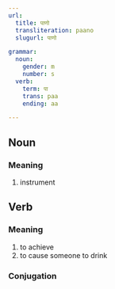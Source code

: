 ```yaml
---
url:
  title: पाणो
  transliteration: paano
  slugurl: पाणो

grammar: 
  noun:
    gender: m
    number: s
  verb: 
    term: पा
    trans: paa
    ending: aa

---
```


## Noun
### Meaning
1. instrument

## Verb
### Meaning
1. to achieve
2. to cause someone to drink

### Conjugation
<verb-conj :grammar="grammar"></verb-conj>

